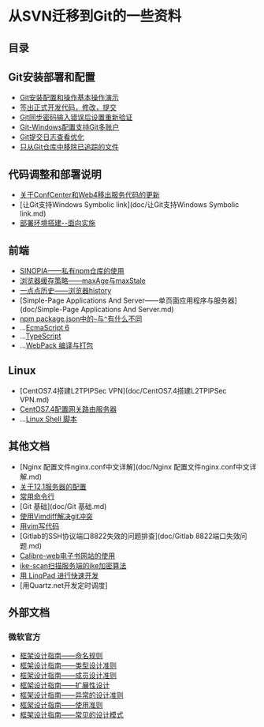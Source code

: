 # 从SVN迁移到Git的一些资料
## 目录

## Git安装部署和配置

- [Git安装配置和操作基本操作演示](doc/Git安装配置和操作基本操作演示.md) 
- [签出正式开发代码，修改，提交](doc/签出正式开发代码，修改，提交.md) 
- [Git同步密码输入错误后设置重新验证](doc/Git同步密码输入错误后设置重新验证.md)
- [Git-Windows配置支持Git多账户](https://civgit.vicp.net:8443/wangjinbo/Svn-to-Git/blob/master/doc/FromSVNToGit/ConfigAfterInstall.md#%E5%AF%86%E7%A0%81%E7%AE%A1%E7%90%86)
- [Git提交日志查看优化](https://civgit.vicp.net:8443/wangjinbo/Svn-to-Git/blob/master/doc/FromSVNToGit/ConfigAfterInstall.md#%E6%A0%BC%E5%BC%8F%E5%8C%96%E6%97%A5%E5%BF%97%E8%BE%93%E5%87%BA)
- [只从Git仓库中移除已追踪的文件](https://civgit.vicp.net:8443/wangjinbo/Svn-to-Git/blob/master/doc/FromSVNToGit/CommenCmd.md#%E4%BC%98%E9%9B%85%E5%88%A0%E9%99%A4%E8%A6%81%E5%BF%BD%E7%95%A5%E7%9A%84%E6%96%87%E4%BB%B6)

## 代码调整和部署说明

- [关于ConfCenter和Web4移出服务代码的更新](doc/对于ConfCenter和Web4移出服务代码的更新.md) 
- [让Git支持Windows Symbolic link](doc/让Git支持Windows Symbolic link.md) 
- [部署环境搭建--面向实施](doc/部署环境搭建--面向实施.md)

## 前端

- [SINOPIA——私有npm仓库的使用](doc/SINOPIA——私有npm仓库.md)
- [浏览器缓存策略——maxAge与maxStale](doc/浏览器缓存策略——maxAge与maxStale.md)
- [一点点历史——浏览器history](doc/a-little-bit-of-history.md)
- [Simple-Page Applications And Server——单页面应用程序与服务器](doc/Simple-Page Applications And Server.md) 
- [npm package.json中的`~`与`^`有什么不同](doc/difference-between-tilde-and-caret-in-npm-package.json-file.md)
- ...[EcmaScript 6 ]()
- ...[TypeScript]()
- ...[WebPack 编译与打包]()

## Linux

- [CentOS7.4搭建L2TPIPSec VPN](doc/CentOS7.4搭建L2TPIPSec VPN.md)
- [CentOS7.4配置网关路由服务器](doc/CentOS7.4配置网关路由服务器.md)
- ...[Linux Shell 脚本]()

## 其他文档

- [Nginx 配置文件nginx.conf中文详解](doc/Nginx 配置文件nginx.conf中文详解.md) 
- [关于12.1服务器的配置](doc/关于12.1服务器的配置.md) 
- [常用命令行](doc/常用命令行.md) 
- [Git 基础](doc/Git 基础.md) 
- [使用Vimdiff解决git冲突](doc/使用Vimdiff解决git冲突.md)
- [用vim写代码](doc/用vim写代码.md)
- [Gitlab的SSH协议端口8822失效的问题排查](doc/Gitlab 8822端口失效问题.md)
- [Calibre-web电子书网站的使用](doc/Calibre-web的使用.md)
- [ike-scan扫描服务端的ike加密算法](doc/ike-scan扫描服务端的ike加密算法.md)
- [用 LinqPad 进行快速开发](doc/LinqPad快速开发数据轮询持久化.md)
- [用Quartz.net开发定时调度]



## 外部文档 

### 微软官方

- [框架设计指南——命名规则](https://docs.microsoft.com/zh-cn/dotnet/standard/design-guidelines/naming-guidelines)
- [框架设计指南——类型设计准则](https://docs.microsoft.com/zh-cn/dotnet/standard/design-guidelines/type)
- [框架设计指南——成员设计准则](https://docs.microsoft.com/zh-cn/dotnet/standard/design-guidelines/member)
- [框架设计指南——扩展性设计](https://docs.microsoft.com/zh-cn/dotnet/standard/design-guidelines/designing-for-extensibility)
- [框架设计指南——异常的设计准则](https://docs.microsoft.com/zh-cn/dotnet/standard/design-guidelines/exceptions)
- [框架设计指南——使用准则](https://docs.microsoft.com/zh-cn/dotnet/standard/design-guidelines/usage-guidelines)
- [框架设计指南——常见的设计模式](https://docs.microsoft.com/zh-cn/dotnet/standard/design-guidelines/common-design-patterns)

